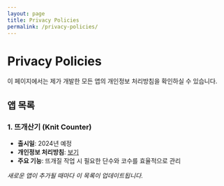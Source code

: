 ```yaml
---
layout: page
title: Privacy Policies
permalink: /privacy-policies/
---
```


# Privacy Policies

이 페이지에서는 제가 개발한 모든 앱의 개인정보 처리방침을 확인하실 수 있습니다.

## 앱 목록

### 1. 뜨개산기 (Knit Counter)
- **출시일**: 2024년 예정
- **개인정보 처리방침**: [보기](/privacy-policies/knit-counter)
- **주요 기능**: 뜨개질 작업 시 필요한 단수와 코수를 효율적으로 관리

*새로운 앱이 추가될 때마다 이 목록이 업데이트됩니다.* 